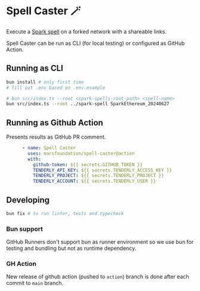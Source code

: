 # Spell Caster 🪄

Execute a [Spark spell](https://github.com/marsfoundation/spark-spells) on a forked network with a shareable links.

Spell Caster can be run as CLI (for local testing) or configured as GitHub Action.

## Running as CLI

```bash
bun install # only first time
# fill out .env based on .env.example

# bun src/index.ts --root <spark-spells-root-path> <spell-name>
bun src/index.ts --root ../spark-spell SparkEthereum_20240627
```

## Running as Github Action

Presents results as GitHub PR comment.

```yml
      - name: Spell Caster
        uses: marsfoundation/spell-caster@action
        with:
          github-token: ${{ secrets.GITHUB_TOKEN }}
          TENDERLY_API_KEY: ${{ secrets.TENDERLY_ACCESS_KEY }}
          TENDERLY_PROJECT: ${{ secrets.TENDERLY_PROJECT }}
          TENDERLY_ACCOUNT: ${{ secrets.TENDERLY_USER }}
```

## Developing

```sh
bun fix # to run linter, tests and typecheck
```

### Bun support

GitHub Runners don't support bun as runner environment so we use bun for testing and bundling but not as runtime dependency.

### GH Action

New release of github action (pushed to `action`) branch is done after each commit to `main` branch.